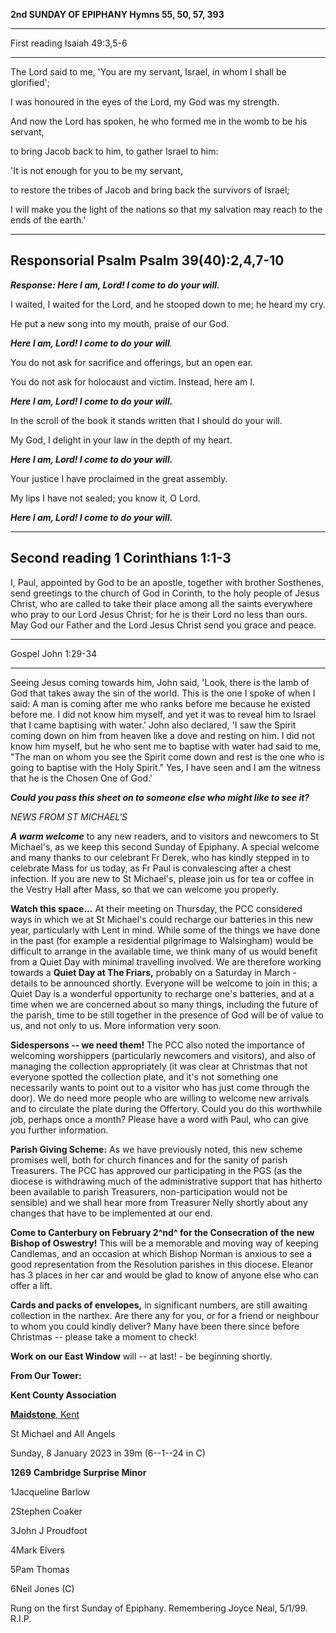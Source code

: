 **2nd SUNDAY OF EPIPHANY Hymns 55, 50, 57, 393**

  --------------- -----------------
  First reading   Isaiah 49:3,5-6
  --------------- -----------------

The Lord said to me, 'You are my servant, Israel, in whom I shall be
glorified';

I was honoured in the eyes of the Lord, my God was my strength.

And now the Lord has spoken, he who formed me in the womb to be his
servant,

to bring Jacob back to him, to gather Israel to him:

'It is not enough for you to be my servant,

to restore the tribes of Jacob and bring back the survivors of Israel;

I will make you the light of the nations so that my salvation may reach
to the ends of the earth.'

  ------------------------------------------
  Responsorial Psalm Psalm 39(40):2,4,7-10
  ------------------------------------------

***Response: Here I am, Lord! I come to do your will.***

I waited, I waited for the Lord, and he stooped down to me; he heard my
cry.

He put a new song into my mouth, praise of our God.

***Here I am, Lord! I come to do your will**.*

You do not ask for sacrifice and offerings, but an open ear.

You do not ask for holocaust and victim. Instead, here am I.

***Here I am, Lord! I come to do your will.***

In the scroll of the book it stands written that I should do your will.

My God, I delight in your law in the depth of my heart.

***Here I am, Lord! I come to do your will.***

Your justice I have proclaimed in the great assembly.

My lips I have not sealed; you know it, O Lord.

***Here I am, Lord! I come to do your will.***

  ------------------------------------
  Second reading 1 Corinthians 1:1-3
  ------------------------------------

I, Paul, appointed by God to be an apostle, together with brother
Sosthenes, send greetings to the church of God in Corinth, to the holy
people of Jesus Christ, who are called to take their place among all the
saints everywhere who pray to our Lord Jesus Christ; for he is their
Lord no less than ours. May God our Father and the Lord Jesus Christ
send you grace and peace.

  -------- --------------
  Gospel   John 1:29-34
  -------- --------------

Seeing Jesus coming towards him, John said, 'Look, there is the lamb of
God that takes away the sin of the world. This is the one I spoke of
when I said: A man is coming after me who ranks before me because he
existed before me. I did not know him myself, and yet it was to reveal
him to Israel that I came baptising with water.' John also declared, 'I
saw the Spirit coming down on him from heaven like a dove and resting on
him. I did not know him myself, but he who sent me to baptise with water
had said to me, "The man on whom you see the Spirit come down and rest
is the one who is going to baptise with the Holy Spirit." Yes, I have
seen and I am the witness that he is the Chosen One of God.'

***Could you pass this sheet on to someone else who might like to see
it?***

*NEWS FROM ST MICHAEL\'S*

***A warm welcome*** to any new readers, and to visitors and newcomers
to St Michael\'s, as we keep this second Sunday of Epiphany. A special
welcome and many thanks to our celebrant Fr Derek, who has kindly
stepped in to celebrate Mass for us today, as Fr Paul is convalescing
after a chest infection. If you are new to St Michael\'s, please join us
for tea or coffee in the Vestry Hall after Mass, so that we can welcome
you properly.

**Watch this space...** At their meeting on Thursday, the PCC considered
ways in which we at St Michael\'s could recharge our batteries in this
new year, particularly with Lent in mind. While some of the things we
have done in the past (for example a residential pilgrimage to
Walsingham) would be difficult to arrange in the available time, we
think many of us would benefit from a Quiet Day with minimal travelling
involved. We are therefore working towards a **Quiet Day at The
Friars,** probably on a Saturday in March - details to be announced
shortly. Everyone will be welcome to join in this; a Quiet Day is a
wonderful opportunity to recharge one\'s batteries, and at a time when
we are concerned about so many things, including the future of the
parish, time to be still together in the presence of God will be of
value to us, and not only to us. More information very soon.

**Sidespersons -- we need them!** The PCC also noted the importance of
welcoming worshippers (particularly newcomers and visitors), and also of
managing the collection appropriately (it was clear at Christmas that
not everyone spotted the collection plate, and it\'s not something one
necessarily wants to point out to a visitor who has just come through
the door). We do need more people who are willing to welcome new
arrivals and to circulate the plate during the Offertory. Could you do
this worthwhile job, perhaps once a month? Please have a word with Paul,
who can give you further information.

**Parish Giving Scheme:** As we have previously noted, this new scheme
promises well, both for church finances and for the sanity of parish
Treasurers. The PCC has approved our participating in the PGS (as the
diocese is withdrawing much of the administrative support that has
hitherto been available to parish Treasurers, non-participation would
not be sensible) and we shall hear more from Treasurer Nelly shortly
about any changes that have to be implemented at our end.

**Come to Canterbury on February 2^nd^ for the Consecration of the new
Bishop of Oswestry!** This will be a memorable and moving way of keeping
Candlemas, and an occasion at which Bishop Norman is anxious to see a
good representation from the Resolution parishes in this diocese.
Eleanor has 3 places in her car and would be glad to know of anyone else
who can offer a lift.

**Cards and packs of envelopes,** in significant numbers, are still
awaiting collection in the narthex. Are there any for you, or for a
friend or neighbour to whom you could kindly deliver? Many have been
there since before Christmas -- please take a moment to check!

**Work on our East Window** will -- at last! - be beginning shortly.

**From Our Tower:**

**Kent County Association**

[**Maidstone**,
Kent](https://dove.cccbr.org.uk/detail.php?tower=12644#_blank)

St Michael and All Angels

Sunday, 8 January 2023 in 39m (6--1--24 in C)

**1269** **Cambridge Surprise Minor**

1Jacqueline Barlow

2Stephen Coaker

3John J Proudfoot

4Mark Elvers

5Pam Thomas

6Neil Jones (C)

Rung on the first Sunday of Epiphany. Remembering Joyce Neal, 5/1/99.
R.I.P.
